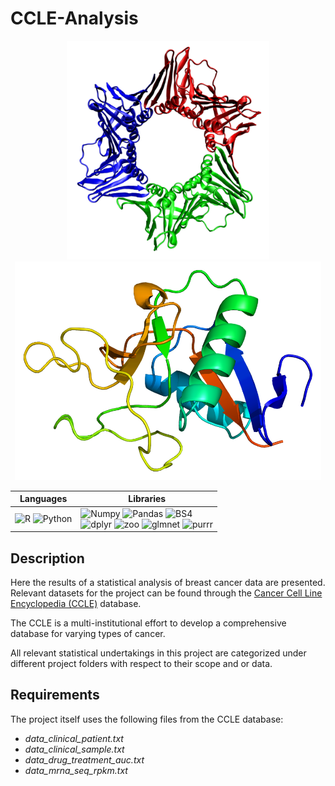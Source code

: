 # CCLE-Analysis

<p align="center">
    <img src="./media/pcna.png" height="350" alt="pcna_nate"/>
    <img src="./media/reg1a.png" height="350" alt="reg1a_luca"/>
</p>

|**Languages** | **Libraries** |
| -----| ---- |
|![R](https://img.shields.io/badge/R-ff1111) ![Python](https://img.shields.io/badge/Python-11ff11)| ![Numpy](https://img.shields.io/badge/Numpy-1.19.5-11ff11) ![Pandas](https://img.shields.io/badge/Pandas-1.2.4-11ff11) ![BS4](https://img.shields.io/badge/BS4-4.11.1-11ff11) <br /> ![dplyr](https://img.shields.io/badge/dplyr-1.0.8-ff1111) ![zoo](https://img.shields.io/badge/zoo-1.8.10-ff1111) ![glmnet](https://img.shields.io/badge/glmnet-4.1.4-ff1111) ![purrr](https://img.shields.io/badge/purrr-0.3.4-ff1111)

<a name="description"/>

## Description
Here the results of a statistical analysis of breast cancer data are presented. Relevant datasets for the project can be found through the [Cancer Cell Line Encyclopedia (CCLE)](https://depmap.org/portal/download/) database. 

The CCLE is a multi-institutional effort to develop a comprehensive database for varying types of cancer. 

All relevant statistical undertakings in this project are categorized under different project folders with respect to their scope and or data. 

## Requirements 
The project itself uses the following files from the CCLE database:
- *data_clinical_patient.txt*
- *data_clinical_sample.txt*
- *data_drug_treatment_auc.txt*
- *data_mrna_seq_rpkm.txt*

